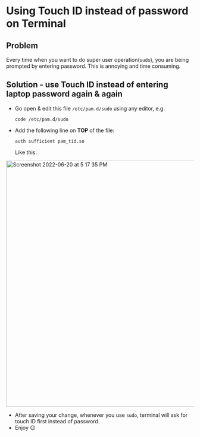 # Using Touch ID instead of password on Terminal

## Problem
Every time when you want to do super user operation(`sudo`), you are being prompted by entering password. This is annoying and time consuming.

## Solution - use Touch ID instead of entering laptop password again & again

* Go open & edit this file `/etc/pam.d/sudo` using any editor, e.g.
  ```shell
  code /etc/pam.d/sudo
  ```
* Add the following line on **TOP** of the file:
  ```shell
  auth sufficient pam_tid.so
  ```
  Like this:
 <img width="662" alt="Screenshot 2022-06-20 at 5 17 35 PM" src="https://user-images.githubusercontent.com/15152519/174569159-02120edc-c42d-4783-8646-a12a01d2b7db.png">

* After saving your change, whenever you use `sudo`, terminal will ask for touch ID first instead of password.
* Enjoy 😉
